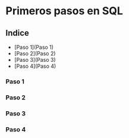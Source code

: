 # Primeros pasos en SQL

## Indice
- [Paso 1](Paso 1)
- [Paso 2](Paso 2)
- [Paso 3](Paso 3) 
- [Paso 4](Paso 4)

### Paso 1
### Paso 2
### Paso 3
### Paso 4
